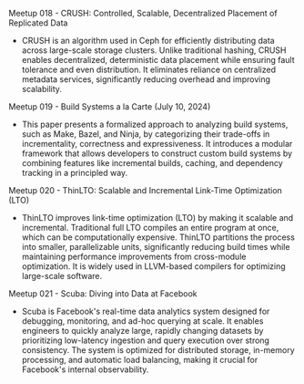 Meetup 018 - CRUSH: Controlled, Scalable, Decentralized Placement of Replicated Data
- CRUSH is an algorithm used in Ceph for efficiently distributing data across large-scale storage clusters.  Unlike traditional hashing, CRUSH enables decentralized, deterministic data placement while ensuring fault tolerance and even distribution.  It eliminates reliance on centralized metadata services, significantly reducing overhead and improving scalability.  

Meetup 019 - Build Systems a la Carte (July 10, 2024)
- This paper presents a formalized approach to analyzing build systems, such as Make, Bazel, and Ninja, by categorizing their trade-offs in incrementality, correctness and expressiveness.  It introduces a modular framework that allows developers to construct custom build systems by combining features like incremental builds, caching, and dependency tracking in a principled way.  

Meetup 020 - ThinLTO: Scalable and Incremental Link-Time Optimization (LTO)
- ThinLTO improves link-time optimization (LTO) by making it scalable and incremental.  Traditional full LTO compiles an entire program at once, which can be computationally expensive.  ThinLTO partitions the process into smaller, parallelizable units, significantly reducing build times while maintaining performance improvements from cross-module optimization.  It is widely used in LLVM-based compilers for optimizing large-scale software.  

Meetup 021 - Scuba: Diving into Data at Facebook
- Scuba is Facebook's real-time data analytics system designed for debugging, monitoring, and ad-hoc querying at scale.  It enables engineers to quickly analyze large, rapidly changing datasets by prioritizing low-latency ingestion and query execution over strong consistency.  The system is optimized for distributed storage, in-memory processing, and automatic load balancing, making it crucial for Facebook's internal observability.  
